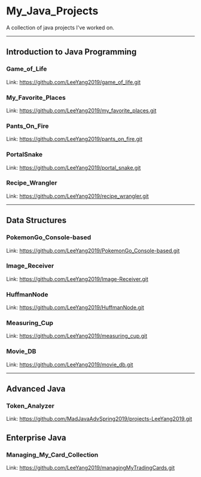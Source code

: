# My_Java_Projects
A collection of java projects I've worked on.
<hr>

## Introduction to Java Programming

### Game_of_Life

Link: https://github.com/LeeYang2019/game_of_life.git

### My_Favorite_Places

Link: https://github.com/LeeYang2019/my_favorite_places.git

### Pants_On_Fire

Link: https://github.com/LeeYang2019/pants_on_fire.git

### PortalSnake

Link: https://github.com/LeeYang2019/portal_snake.git

### Recipe_Wrangler

Link: https://github.com/LeeYang2019/recipe_wrangler.git
<hr>

## Data Structures

### PokemonGo_Console-based

Link: https://github.com/LeeYang2019/PokemonGo_Console-based.git

### Image_Receiver

Link: https://github.com/LeeYang2019/Image-Receiver.git 

### HuffmanNode

Link: https://github.com/LeeYang2019/HuffmanNode.git

### Measuring_Cup

Link: https://github.com/LeeYang2019/measuring_cup.git

### Movie_DB

Link: https://github.com/LeeYang2019/movie_db.git
<hr>

## Advanced Java

### Token_Analyzer

Link: https://github.com/MadJavaAdvSpring2019/projects-LeeYang2019.git

## Enterprise Java

### Managing_My_Card_Collection

Link: https://github.com/LeeYang2019/managingMyTradingCards.git